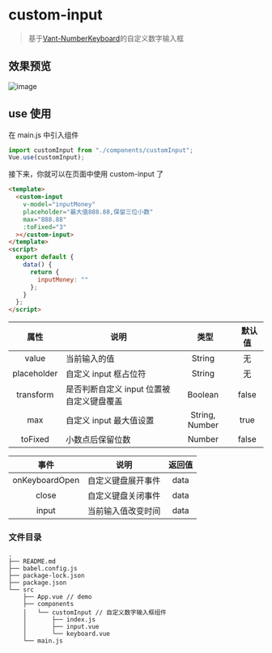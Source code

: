 # custom-input

> 基于[Vant-NumberKeyboard](https://youzan.github.io/vant/#/zh-CN/number-keyboard)的自定义数字输入框

## 效果预览

![image](https://ws2.sinaimg.cn/large/8fa21aabgy1fz5chddbzpg207s0dytrf.gif)

## use 使用

在 main.js 中引入组件

```javascript
import customInput from "./components/customInput";
Vue.use(customInput);
```

接下来，你就可以在页面中使用 custom-input 了

```html
<template>
  <custom-input
    v-model="inputMoney"
    placeholder="最大值888.88,保留三位小数"
    max="888.88"
    :toFixed="3"
  ></custom-input>
</template>
<script>
  export default {
    data() {
      return {
        inputMoney: ""
      };
    }
  };
</script>
```

|    属性     | 说明                                      |       类型     |   默认值 |
| :---------: | ----------------------------------------- | :------------: | :------: |
|    value    | 当前输入的值                              |     String     |    无    |
| placeholder | 自定义 input 框占位符                     |     String     |    无    |
|  transform  | 是否判断自定义 input 位置被自定义键盘覆盖 |    Boolean     |  false   |
|     max     | 自定义 input 最大值设置                   | String, Number |   true   |
|   toFixed   | 小数点后保留位数                          |     Number     |  false   |

|      事件      | 说明               | 返回值 |
| :------------: | ------------------ | :----: |
| onKeyboardOpen | 自定义键盘展开事件 |  data  |
|     close      | 自定义键盘关闭事件 |  data  |
|     input      | 当前输入值改变时间 |  data  |

### 文件目录

```
.
├── README.md
├── babel.config.js
├── package-lock.json
├── package.json
└── src
    ├── App.vue // demo
    ├── components
    │   └── customInput // 自定义数字输入框组件
    │       ├── index.js
    │       ├── input.vue
    │       └── keyboard.vue
    └── main.js
```
